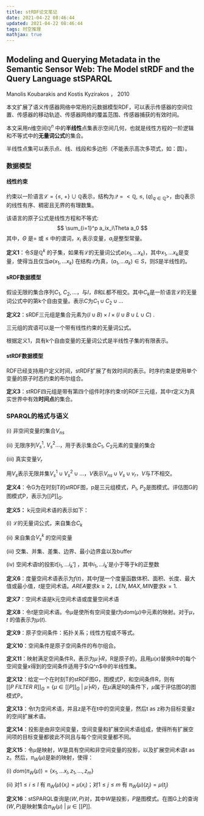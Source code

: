 ```yaml
---
title: stRDF论文笔记
date: 2021-04-22 08:46:44
updated: 2021-04-22 08:46:44
tags: 时空推理
mathjax: true
---
```


## Modeling and Querying Metadata in the Semantic Sensor Web: The Model stRDF and the Query Language stSPARQL

Manolis Koubarakis and Kostis Kyzirakos ， 2010

本文扩展了语义传感器网络中常用的元数据模型RDF，可以表示传感器的空间位置、传感器的移动轨迹、传感器网络的覆盖范围、传感器捕获的有效时间。

本文采用n维空间$\mathbb Q^n$ 中的**半线性**点集表示空间几何，也就是线性方程的一阶逻辑和不等式中的**无量词公式**的集合。

半线性点集可以表示点、线、线段和多边形（不能表示高次多项式，如：圆）。

### 数据模型

#### 线性约束

约束以一阶语言$\mathcal L=\{\leq, \ +\} \cup \mathbb Q$表示，结构为$\mathcal Q=<\mathbb Q,\ \leq,\ (q)_{q\in\mathbb  Q }>$，由$\mathbb Q$表示的线性有序、稠密且无界的有理数集。

该语言的原子公式是线性方程和不等式:
$$
\sum_{i=1}^p a_ix_i\Theta a_0
$$
其中，$\Theta$ 是$=$ 或 $\leq$ 中的谓词，$x_i$ 表示变量，$a_i$是整型常量。

**定义1**：令$S$是$\mathbb Q^k$ 的子集，如果有$\mathcal L$的无量词公式$\emptyset(x_1,...x_k)$，其中$x_1,...x_k$是变量，使得当且仅当$\emptyset(x_1,...x_k)$ 在结构$\mathcal Q$为真，$(a_1,...a_k)\in S$，则$S$是半线性的。

#### sRDF数据模型

假设无限的集合序列$C_1,\ C_2,...$，与$I$，$B$和$L$都不相交。其中$C_k$是一阶语言$\mathcal L$的无量词公式中的第k个自由变量。表示$C$为$C_1\cup C_2\cup...$

**定义2**：sRDF三元组是集合元素为$(I\cup B)\times I\times (I\cup B\cup L\cup C)$ .

三元组的宾语可以是一个带有线性约束的无量词公式。

根据定义1，具有k个自由变量的无量词公式是半线性子集的有限表示。

#### stRDF数据模型

RDF已经支持用户定义时间，stRDF扩展了有效时间的表示。时序约束是使用单个变量的原子时态约束的布尔组合。

**定义3**：stRDF四元组是带有第四个组件时序约束$\tau$的RDF三元组，其中$\tau$定义为真实世界中有效**时间点**的集合。

### SPARQL的格式与语义

(i)  非空间变量的集合$V_{ns}$

(ii)  无限序列$V_s^1,\ V_s^2...$，用于表示集合$C_1,\ C_2$元素的变量的集合

(iii)  真实变量$V_r$

用$V_s$表示无限并集$V_s^1\cup V_s^2\cup ...$，$V$表示$V_{ns}\cup V_s \cup v_r$，$V$与$T$不相交。

**定义4**：令G为在时刻T的stRDF图，p是三元组模式，$P_1,\ P_2$是图模式。评估图G的图模式P，表示为$[[P]]_G$.

**定义5：** k元空间术语的表示如下：

(i)  $\mathcal L$的无量词公式，来自集合$C_k$

(ii)  来自集合$V_s^k$ 的空间变量

(iii)  交集、并集、差集、边界、最小边界盒以及buffer

(iv)   空间术语t的投影$t[i_1,...i_k']$ ，其中$i_1,...i_k'$是小于等于k的正整数

**定义6**：度量空间术语表示为$f(t)$，其中$f$是一个度量函数体积、面积、长度、最大值或最小值，$t$是空间术语。$AREA$要求$k\geq2$，$LEN,MAX,MIN$要求$k=1$.

**定义7**：空间术语是k元空间术语或度量空间术语

**定义8**：令$t$是空间术语。令$\mu$是使所有空间变量$t$为$dom(\mu)$中元素的映射。对于$\mu$，$t$ 的值表示为$\mu(t)$.

**定义9**：原子空间条件：拓扑关系；线性方程或不等式。

**定义10**：空间条件是原子空间条件的布尔组合。

**定义11**：映射满足空间条件R，表示为$\mu ╞ R$，R是原子的，且用$\mu(x)$替换R中的每个空间变量x得到的空间条件适用于$\Q^n$中的半线性集。

**定义12**：给定一个在时刻T的stRDF图G，图模式P，和空间条件R，则有$[[P\ FILTER\ R]]_G=\{\mu\in[[P]]_G\ |\ \mu ╞ R \}$，在$\mu$满足R的条件下，$\mu$属于评估图G的图模式P。

**定义13**：令t为空间术语，并且z是不在t中的空间变量，然后t as z称为目标变量z的空间扩展术语。

**定义14**：投影是由非空间变量，空间变量和扩展空间术语组成，使得所有扩展空间项的目标变量都彼此不同且与每个空间变量都不同。

**定义15**：令$\mu$是映射，$W$是具有空间和非空间变量的投影，以及扩展空间术语t as z。然后，$\pi_W(\mu)$是新的映射，使得：

(i)  $dom(\pi_W(\mu))=\{x_1,...x_l,z_1,...,z_m\}$

(ii) 对$1\leq i\leq l$ 有 $\pi_W(\mu)(x_i)=\mu(x_i)$；对$1\leq j \leq m$ 有 $\pi_W(\mu)(z_j)=\mu(t_j)$

**定义16**：stSPARQL查询是$(W,P)$对，其中$W$是投影，$P$是图模式。在图G上的查询$(W,P)$是映射集合${\pi_W(\mu)\ |\ \mu\in[[P]]}$.